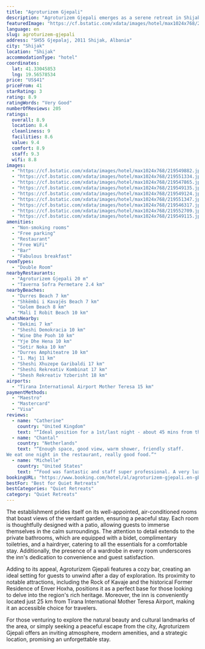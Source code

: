 ```yaml
---
title: "Agroturizem Gjepali"
description: "Agroturizem Gjepali emerges as a serene retreat in Shijak, offering a unique blend of comfort and natural beauty just 30 km away from the bustling Skanderbeg Square."
featuredImage: "https://cf.bstatic.com/xdata/images/hotel/max1024x768/219549882.jpg?k=6fafd8516d7866b9c7fc1432834043630b6ffd56ca183206d1d4e13861446d6b&o=&hp=1"
language: en
slug: agroturizem-gjepali
address: "SH55 Gjepalaj, 2011 Shijak, Albania"
city: "Shijak"
location: "Shijak"
accommodationType: "hotel"
coordinates:
  lat: 41.33045853
  lng: 19.56578534
price: "US$41"
priceFrom: 41
starRating: 3
rating: 8.9
ratingWords: "Very Good"
numberOfReviews: 205
ratings:
  overall: 8.9
  location: 8.4
  cleanliness: 9
  facilities: 8.6
  value: 9.4
  comfort: 8.9
  staff: 9.3
  wifi: 8.8
images:
  - "https://cf.bstatic.com/xdata/images/hotel/max1024x768/219549882.jpg?k=6fafd8516d7866b9c7fc1432834043630b6ffd56ca183206d1d4e13861446d6b&o=&hp=1"
  - "https://cf.bstatic.com/xdata/images/hotel/max1024x768/219551334.jpg?k=52006fe7a0016e2c72ea30a7db6b6cc2a7382d5dd6fb71de52361c571da3a768&o=&hp=1"
  - "https://cf.bstatic.com/xdata/images/hotel/max1024x768/219547865.jpg?k=39bca0a5e10cffe7d4868f1928f1d3da1bc7177ee2aeb92a3f631418c162c483&o=&hp=1"
  - "https://cf.bstatic.com/xdata/images/hotel/max1024x768/219549135.jpg?k=f81bcc72017ad7ec4265a321b812a7ad8fcbdc7c20c2a99ada104e7eed27f6c4&o=&hp=1"
  - "https://cf.bstatic.com/xdata/images/hotel/max1024x768/219549124.jpg?k=f903796817f00490ac55f5f0cfebea027540314d575b5d4e864434466f4a7dd9&o=&hp=1"
  - "https://cf.bstatic.com/xdata/images/hotel/max1024x768/219551347.jpg?k=beeeea059fbd713d7886324af12ede9b40ad8f42620feb66dac0672c7ab815c6&o=&hp=1"
  - "https://cf.bstatic.com/xdata/images/hotel/max1024x768/219546317.jpg?k=d8a5307c0651cc7b677e672389dc245a7a54cc147298626915d060b7078fdeb8&o=&hp=1"
  - "https://cf.bstatic.com/xdata/images/hotel/max1024x768/219552709.jpg?k=de4c312f4316eb430a819d0f5213ea8916122710db0cdf815f780d1e3713eb9c&o=&hp=1"
  - "https://cf.bstatic.com/xdata/images/hotel/max1024x768/219549115.jpg?k=ac92a4c98d8189e0285ac925ee85f5f12b29894893c2d0dfb5b20ec96d181c18&o=&hp=1"
amenities:
  - "Non-smoking rooms"
  - "Free parking"
  - "Restaurant"
  - "Free WiFi"
  - "Bar"
  - "Fabulous breakfast"
roomTypes:
  - "Double Room"
nearbyRestaurants:
  - "Agroturizem Gjepali 20 m"
  - "Taverna Sofra Permetare 2.4 km"
nearbyBeaches:
  - "Durres Beach 7 km"
  - "Shkëmbi i Kavajës Beach 7 km"
  - "Golem Beach 8 km"
  - "Mali I Robit Beach 10 km"
whatsNearby:
  - "Bekimi 7 km"
  - "Sheshi Demokracia 10 km"
  - "Wine Dhe Pooh 10 km"
  - "Yje Dhe Hena 10 km"
  - "Sotir Noka 10 km"
  - "Durres Amphiteatre 10 km"
  - "1. Maj 11 km"
  - "Sheshi Xhuzepe Garibaldi 17 km"
  - "Sheshi Rekreativ Kombinat 17 km"
  - "Shesh Rekreativ Yzberisht 18 km"
airports:
  - "Tirana International Airport Mother Teresa 15 km"
paymentMethods:
  - "Maestro"
  - "Mastercard"
  - "Visa"
reviews:
  - name: "Catherine"
    country: "United Kingdom"
    text: "“Ideal position for a 1st/last night - about 45 mins from the airport. Lovely room, fabulous evening meal and breakfast. Peaceful location not in the touristy areas”"
  - name: "Chantal"
    country: "Netherlands"
    text: "“Enough space, good view, warm shower, friendly staff.
We eat one night in the restaurant, really good food.”"
  - name: "Michelle"
    country: "United States"
    text: "“Food was fantastic and staff super professional. A very luxurious and delicious experience!”"
bookingURL: "https://www.booking.com/hotel/al/agroturizem-gjepali.en-gb.html?aid=8035640"
bestFor: "Best for Quiet Retreats"
bestCategories: "Quiet Retreats"
category: "Quiet Retreats"
---
```


The establishment prides itself on its well-appointed, air-conditioned rooms that boast views of the verdant garden, ensuring a peaceful stay. Each room is thoughtfully designed with a patio, allowing guests to immerse themselves in the calm surroundings. The attention to detail extends to the private bathrooms, which are equipped with a bidet, complimentary toiletries, and a hairdryer, catering to all the essentials for a comfortable stay. Additionally, the presence of a wardrobe in every room underscores the inn's dedication to convenience and guest satisfaction.

Adding to its appeal, Agroturizem Gjepali features a cozy bar, creating an ideal setting for guests to unwind after a day of exploration. Its proximity to notable attractions, including the Rock of Kavaje and the historical Former Residence of Enver Hoxha, positions it as a perfect base for those looking to delve into the region's rich heritage. Moreover, the inn is conveniently located just 25 km from Tirana International Mother Teresa Airport, making it an accessible choice for travelers.

For those venturing to explore the natural beauty and cultural landmarks of the area, or simply seeking a peaceful escape from the city, Agroturizem Gjepali offers an inviting atmosphere, modern amenities, and a strategic location, promising an unforgettable stay.